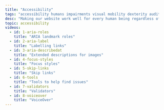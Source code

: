 ```yaml
---
title: "Accessibility"
tags: "accessibility humans impairments visual mobility dexterity auditory cognitive color blindness memory deafness transcript captions wai aria landmark roles skip links focus styles tools total validator screen readers VoiceOver braille"
desc: "Making our website work well for every human being regardless of their abilities."
topic: accessibility
videos:
  - id: 1-aria-roles
    title: "ARIA landmark roles"
  - id: 2-aria-label
    title: "Labelling links"
  - id: 3-aria-describedat
    title: "Extended descriptions for images"
  - id: 4-focus-styles
    title: "Focus styles"
  - id: 5-skip-links
    title: "Skip links"
  - id: 6-tools
    title: "Tools to help find issues"
  - id: 7-validators
    title: "Validators"
  - id: 8-voiceover
    title: "VoiceOver"
---
```

